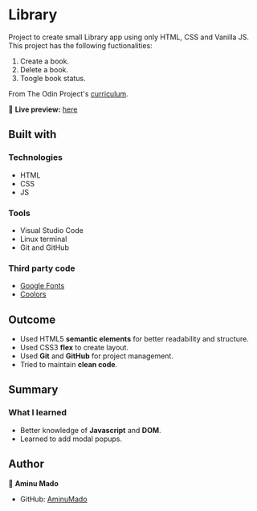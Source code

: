 
# Library

Project to create small Library app using only HTML, CSS and Vanilla JS.
This project has the following fuctionalities:
1. Create a book.
2. Delete a book.
3. Toogle book status.

From The Odin Project's [curriculum](https://www.theodinproject.com/courses/javascript/lessons/library).

🔗 **Live preview:** [here](https://aminumado.github.io/library/)

## Built with

### Technologies

* HTML
* CSS
* JS

### Tools

* Visual Studio Code
* Linux terminal
* Git and GitHub

### Third party code

* [Google Fonts](https://fonts.google.com/)
* [Coolors](https://coolors.co/)

## Outcome

* Used HTML5 **semantic elements** for better readability and structure.
* Used CSS3 **flex** to create layout.
* Used **Git** and **GitHub** for project management.
* Tried to maintain **clean code**.

## Summary

### What I learned

* Better knowledge of **Javascript** and **DOM**.
* Learned to add modal popups.

## Author

👤 **Aminu Mado**
* GitHub: [AminuMado](https://github.com/aminumado)
